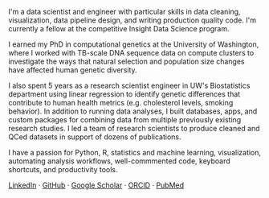 I'm a data scientist and engineer with particular skills in data cleaning, visualization, data pipeline design, and writing production quality code. I'm currently a fellow at the competitive Insight Data Science program.

I earned my PhD in computational genetics at the University of Washington, where I worked with TB-scale DNA sequence data on compute clusters to investigate the ways that natural selection and population size changes have affected human genetic diversity.

I also spent 5 years as a research scientist engineer in UW's Biostatistics department using linear regression to identify genetic differences that contribute to human health metrics (e.g. cholesterol levels, smoking behavior). In addition to running data analyses, I built databases, apps, and custom packages for combining data from multiple previously existing research studies. I led a team of research scientists to produce cleaned and QCed datasets in support of dozens of publications.

I have a passion for Python, R, statistics and machine learning, visualization, automating analysis workflows, well-commmented code, keyboard shortcuts, and productivity tools.

[LinkedIn](https://www.linkedin.com/in/leslie-emery/) &middot;
[GitHub](https://github.com/leslem) &middot;
[Google Scholar](https://scholar.google.com/citations?hl=en&user=gohAH8kAAAAJ) &middot;
[ORCID](https://orcid.org/0000-0002-9070-9886) &middot;
[PubMed](https://www.ncbi.nlm.nih.gov/pubmed?term=Emery%2C%20Leslie%5BAuthor%5D)
